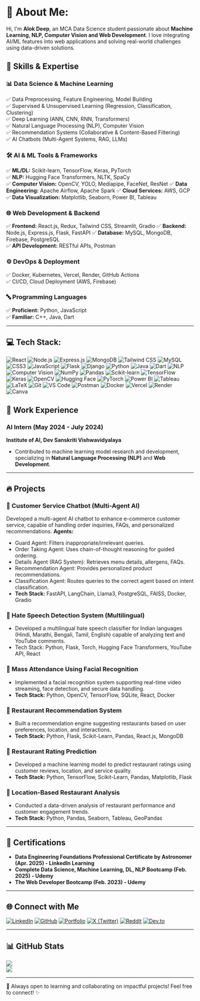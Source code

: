 # 💫 About Me:
Hi, I'm **Alok Deep**, an MCA Data Science student passionate about **Machine Learning, NLP, Computer Vision and Web Development**. I love integrating AI/ML features into web applications and solving real-world challenges using data-driven solutions.

## 🚀 Skills & Expertise  

### **📊 Data Science & Machine Learning**  
✅ Data Preprocessing, Feature Engineering, Model Building  
✅ Supervised & Unsupervised Learning (Regression, Classification, Clustering)  
✅ Deep Learning (ANN, CNN, RNN, Transformers)  
✅ Natural Language Processing (NLP), Computer Vision  
✅ Recommendation Systems (Collaborative & Content-Based Filtering)  
✅ AI Chatbots (Multi-Agent Systems, RAG, LLMs)

### **🛠️ AI & ML Tools & Frameworks**  
✅ **ML/DL:** Scikit-learn, TensorFlow, Keras, PyTorch  
✅ **NLP:** Hugging Face Transformers, NLTK, SpaCy  
✅ **Computer Vision:** OpenCV, YOLO, Mediapipe, FaceNet, ResNet
✅ **Data Engineering:** Apache Airflow, Apache Spark
✅ **Cloud Services:** AWS, GCP
✅ **Data Visualization:** Matplotlib, Seaborn, Power BI, Tableau  

### **🌐 Web Development & Backend**  
✅ **Frontend:** React.js, Redux, Tailwind CSS, Streamlit, Gradio
✅ **Backend:** Node.js, Express.js, Flask, FastAPI
✅ **Database:** MySQL, MongoDB, Firebase, PostgreSQL  
✅ **API Development:** RESTful APIs, Postman  

### **⚙️ DevOps & Deployment**  
✅ Docker, Kubernetes, Vercel, Render, GitHub Actions  
✅ CI/CD, Cloud Deployment (AWS, Firebase)  

### **🔤 Programming Languages**  
✅ **Proficient:** Python, JavaScript  
✅ **Familiar:** C++, Java, Dart  


---
## 💻 Tech Stack:
![React](https://img.shields.io/badge/React-%2361DAFB.svg?style=for-the-badge&logo=react&logoColor=white) 
![Node.js](https://img.shields.io/badge/Node.js-%236DA55F.svg?style=for-the-badge&logo=node.js&logoColor=white) 
![Express.js](https://img.shields.io/badge/Express.js-%23000000.svg?style=for-the-badge&logo=express&logoColor=white) 
![MongoDB](https://img.shields.io/badge/MongoDB-%234ea94b.svg?style=for-the-badge&logo=mongodb&logoColor=white) 
![Tailwind CSS](https://img.shields.io/badge/TailwindCSS-%2338B2AC.svg?style=for-the-badge&logo=tailwind-css&logoColor=white) 
![MySQL](https://img.shields.io/badge/MySQL-%234479A1.svg?style=for-the-badge&logo=mysql&logoColor=white) 
![CSS3](https://img.shields.io/badge/CSS3-%231572B6.svg?style=for-the-badge&logo=css3&logoColor=white) 
![JavaScript](https://img.shields.io/badge/JavaScript-%23F7DF1E.svg?style=for-the-badge&logo=javascript&logoColor=black) 
![Flask](https://img.shields.io/badge/Flask-%23000000.svg?style=for-the-badge&logo=flask&logoColor=white) 
![Django](https://img.shields.io/badge/Django-%23092E20.svg?style=for-the-badge&logo=django&logoColor=white) 
![Python](https://img.shields.io/badge/Python-%233776AB.svg?style=for-the-badge&logo=python&logoColor=white) 
![Java](https://img.shields.io/badge/Java-%23ED8B00.svg?style=for-the-badge&logo=openjdk&logoColor=white) 
![Dart](https://img.shields.io/badge/Dart-%230175C2.svg?style=for-the-badge&logo=dart&logoColor=white) 
![NLP](https://img.shields.io/badge/NLP-%23FF6F00.svg?style=for-the-badge&logo=nlp&logoColor=white) 
![Computer Vision](https://img.shields.io/badge/Computer%20Vision-%234285F4.svg?style=for-the-badge&logo=opencv&logoColor=white) 
![NumPy](https://img.shields.io/badge/NumPy-%23013243.svg?style=for-the-badge&logo=numpy&logoColor=white) 
![Pandas](https://img.shields.io/badge/Pandas-%23150458.svg?style=for-the-badge&logo=pandas&logoColor=white) 
![Scikit-learn](https://img.shields.io/badge/Scikit--learn-%23F7931E.svg?style=for-the-badge&logo=scikit-learn&logoColor=white) 
![TensorFlow](https://img.shields.io/badge/TensorFlow-%23FF6F00.svg?style=for-the-badge&logo=tensorflow&logoColor=white) 
![Keras](https://img.shields.io/badge/Keras-%23D00000.svg?style=for-the-badge&logo=keras&logoColor=white) 
![OpenCV](https://img.shields.io/badge/OpenCV-%235C3EE8.svg?style=for-the-badge&logo=opencv&logoColor=white) 
![Hugging Face](https://img.shields.io/badge/Hugging%20Face-%23FFAE33.svg?style=for-the-badge&logo=huggingface&logoColor=white) 
![PyTorch](https://img.shields.io/badge/PyTorch-%23EE4C2C.svg?style=for-the-badge&logo=pytorch&logoColor=white) 
![Power BI](https://img.shields.io/badge/Power%20BI-%23F2C811.svg?style=for-the-badge&logo=powerbi&logoColor=black) 
![Tableau](https://img.shields.io/badge/Tableau-%23E97627.svg?style=for-the-badge&logo=tableau&logoColor=white) 
![LaTeX](https://img.shields.io/badge/LaTeX-%23008080.svg?style=for-the-badge&logo=latex&logoColor=white) 
![Git](https://img.shields.io/badge/Git-%23F05033.svg?style=for-the-badge&logo=git&logoColor=white) 
![VS Code](https://img.shields.io/badge/VS%20Code-%23007ACC.svg?style=for-the-badge&logo=visual-studio-code&logoColor=white) 
![Postman](https://img.shields.io/badge/Postman-%23FF6C37.svg?style=for-the-badge&logo=postman&logoColor=white) 
![Docker](https://img.shields.io/badge/Docker-%230db7ed.svg?style=for-the-badge&logo=docker&logoColor=white) 
![Vercel](https://img.shields.io/badge/Vercel-%23000000.svg?style=for-the-badge&logo=vercel&logoColor=white) 
![Render](https://img.shields.io/badge/Render-%2346E3B7.svg?style=for-the-badge&logo=render&logoColor=white) 
![Canva](https://img.shields.io/badge/Canva-%2300C4CC.svg?style=for-the-badge&logo=canva&logoColor=white) 


## 🏢 Work Experience

### **AI Intern (May 2024 - July 2024)**  
**Institute of AI, Dev Sanskriti Vishwavidyalaya**  
- Contributed to machine learning model research and development, specializing in **Natural Language Processing (NLP)** and **Web Development**.

---

## 🔥 Projects

### 📌 Customer Service Chatbot (Multi-Agent AI)

Developed a multi-agent AI chatbot to enhance e-commerce customer service, capable of handling order inquiries, FAQs, and personalized recommendations.
**Agents:**
- Guard Agent: Filters inappropriate/irrelevant queries.
- Order Taking Agent: Uses chain-of-thought reasoning for guided ordering.
- Details Agent (RAG System): Retrieves menu details, allergens, FAQs.
- Recommendation Agent: Provides personalized product recommendations.
- Classification Agent: Routes queries to the correct agent based on intent classification.
- **Tech Stack:** FastAPI, LangChain, Llama3, PostgreSQL, FAISS, Docker, Gradio

### **📌 Hate Speech Detection System (Multilingual)**
- Developed a multilingual hate speech classifier for Indian languages (Hindi, Marathi, Bengali, Tamil, English) capable of analyzing text and YouTube comments.
- Tech Stack: Python, Flask, Torch, Hugging Face Transformers, YouTube API, React

### **📌 Mass Attendance Using Facial Recognition**  
- Implemented a facial recognition system supporting real-time video streaming, face detection, and secure data handling.  
- **Tech Stack:** Python, OpenCV, TensorFlow, SQLite, React, Docker  

### **📌 Restaurant Recommendation System**  
- Built a recommendation engine suggesting restaurants based on user preferences, location, and interactions.  
- **Tech Stack:** Python, Flask, Scikit-Learn, Pandas, React.js, MongoDB  

### **📌 Restaurant Rating Prediction**  
- Developed a machine learning model to predict restaurant ratings using customer reviews, location, and service quality.  
- **Tech Stack:** Python, TensorFlow, Scikit-Learn, Pandas, Matplotlib, Flask  

### **📌 Location-Based Restaurant Analysis**  
- Conducted a data-driven analysis of restaurant performance and customer engagement trends.  
- **Tech Stack:** Python, Pandas, Seaborn, Tableau, GeoPandas  
---

## 📜 Certifications
- **Data Engineering Foundations Professional Certificate by Astronomer (Apr. 2025) - LinkedIn Learning**  
- **Complete Data Science, Machine Learning, DL, NLP Bootcamp (Feb. 2025) - Udemy**  
- **The Web Developer Bootcamp (Feb. 2023) - Udemy**

---

## 🌐 Connect with Me

[![LinkedIn](https://img.shields.io/badge/LinkedIn-%230077B5.svg?logo=linkedin&logoColor=white)](https://linkedin.com/in/ai-with-alok-deep)  [![GitHub](https://img.shields.io/badge/GitHub-%23121011.svg?logo=github&logoColor=white)](https://github.com/AlokTheDataGuy)  [![Portfolio](https://img.shields.io/badge/Portfolio-%23121011.svg?logo=netlify&logoColor=white)](https://lazylad99.netlify.app/)  [![X (Twitter)](https://img.shields.io/badge/X-%23121011.svg?logo=twitter&logoColor=white)](https://twitter.com/lazy_lad99)  [![Reddit](https://img.shields.io/badge/Reddit-%23FF4500.svg?logo=reddit&logoColor=white)](https://www.reddit.com/user/Big_Forever7919)  [![Dev.to](https://img.shields.io/badge/Dev.to-%23000000.svg?logo=dev.to&logoColor=white)](https://dev.to/thedataguy)  


---

## 📊 GitHub Stats
![](https://github-readme-stats.vercel.app/api?username=AlokTheDataGuy&show_icons=true&theme=radical)  
![](https://github-readme-streak-stats.herokuapp.com/?user=AlokTheDataGuy&theme=radical)  

---

🚀 Always open to learning and collaborating on impactful projects! Feel free to connect! ✨

